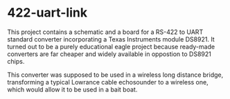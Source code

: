 # 422-uart-link

This project contains a schematic and a board for a RS-422 to UART standard converter incorporating a Texas Instruments module DS8921. 
It turned out to be a purely educational eagle project because ready-made converters are far cheaper and widely available in oppostion to DS8921 chips.

This converter was supposed to be used in a wireless long distance bridge, transforming a typical Lowrance cable echosounder to a wireless one, 
which would allow it to be used in a bait boat.
